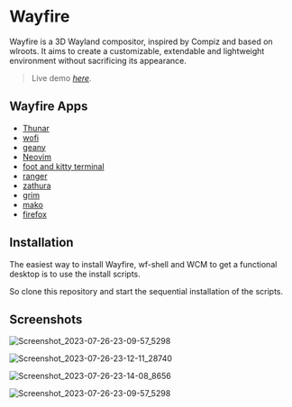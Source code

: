 # Wayfire

Wayfire is a 3D Wayland compositor, inspired by Compiz and based on wlroots.
It aims to create a customizable, extendable and lightweight environment without sacrificing its appearance.
> Live demo [_here_](https://www.example.com). 

## Wayfire Apps
* [Thunar](#general-information)
* [wofi](#technologies-used)
* [geany](#features)
* [Neovim](#screenshots)
* [foot and kitty terminal](#setup)
* [ranger](#usage)
* [zathura](#project-status)
* [grim](#room-for-improvement)
* [mako](#acknowledgements)
* [firefox](#contact)


## Installation

The easiest way to install Wayfire, wf-shell and WCM to get a functional desktop is to use the install scripts.

So clone this repository and start the sequential installation of the scripts.

## Screenshots
![Screenshot_2023-07-26-23-09-57_5298](https://github.com/eldermf/wayfire/assets/13444013/e703d557-951a-4d4d-b053-2f06675ee341)

![Screenshot_2023-07-26-23-12-11_28740](https://github.com/eldermf/wayfire/assets/13444013/65cdbf9d-69ae-4312-a740-256fa24e0304)

![Screenshot_2023-07-26-23-14-08_8656](https://github.com/eldermf/wayfire/assets/13444013/84dee55e-c03f-4772-96c7-c1397cfbc333)

![Screenshot_2023-07-26-23-09-57_5298](https://github.com/eldermf/wayfire/assets/13444013/dc2444a5-93ab-4239-8917-3b4e76c8829c)


